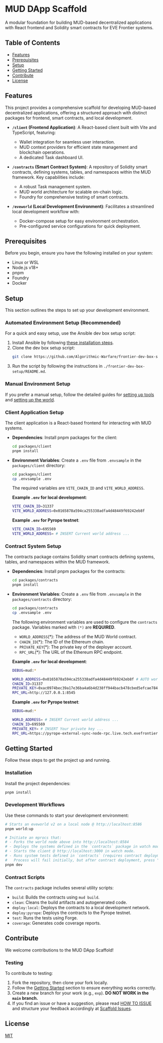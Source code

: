 # MUD DApp Scaffold

A modular foundation for building MUD-based decentralized applications with React frontend and Solidity smart contracts for EVE Frontier systems.

## Table of Contents

*   [Features](#features)
*   [Prerequisites](#prerequisites)
*   [Setup](#setup)
*   [Getting Started](#getting-started)
*   [Contribute](#contribute)
*   [License](#license)

## Features

This project provides a comprehensive scaffold for developing MUD-based decentralized applications, offering a structured approach with distinct packages for frontend, smart contracts, and local development.

*   **`/client` (Frontend Application)**: A React-based client built with Vite and TypeScript, featuring:
    *   Wallet integration for seamless user interaction.
    *   MUD context providers for efficient state management and blockchain operations.
    *   A dedicated Task dashboard UI.

*   **`/contracts` (Smart Contract System)**: A repository of Solidity smart contracts, defining systems, tables, and namespaces within the MUD framework. Key capabilities include:
    *   A robust Task management system.
    *   MUD world architecture for scalable on-chain logic.
    *   Foundry for comprehensive testing of smart contracts.

*   **`/eveworld` (Local Development Environment)**: Facilitates a streamlined local development workflow with:
    *   Docker-compose setup for easy environment orchestration.
    *   Pre-configured service configurations for quick deployment.

## Prerequisites

Before you begin, ensure you have the following installed on your system:

*   Linux or WSL
*   Node.js v18+
*   pnpm
*   Foundry
*   Docker

## Setup

This section outlines the steps to set up your development environment.

### Automated Environment Setup (Recommended)

For a quick and easy setup, use the Ansible dev box setup script:

1.  Install Ansible by following [these installation steps](https://www.linuxtechi.com/how-to-install-ansible-on-ubuntu/).
2.  Clone the dev box setup script:
    ```sh
    git clone https://github.com/Algorithmic-Warfare/frontier-dev-box-setup
    ```
3.  Run the script by following the instructions in `./frontier-dev-box-setup/README.md`.

### Manual Environment Setup

If you prefer a manual setup, follow the detailed guides for [setting up tools](https://docs.evefrontier.com/Tools) and [setting up the world](https://docs.evefrontier.com/LocalWorldSetup).

### Client Application Setup

The client application is a React-based frontend for interacting with MUD systems.

*   **Dependencies**: Install pnpm packages for the client:
    ```bash
    cd packages/client
    pnpm install
    ```
*   **Environment Variables**: Create a `.env` file from `.envsample` in the `packages/client` directory:
    ```bash
    cd packages/client
    cp .envsample .env
    ```
    The required variables are `VITE_CHAIN_ID` and `VITE_WORLD_ADDRESS`.

    **Example `.env` for local development**:
    ```sh
    VITE_CHAIN_ID=31337
    VITE_WORLD_ADDRESS=0x0165878a594ca255338adfa4d48449f69242eb8f
    ```

    **Example `.env` for Pyrope testnet**:
    ```sh
    VITE_CHAIN_ID=695569
    VITE_WORLD_ADDRESS= # INSERT Current world address ...
    ```

### Contract System Setup

The contracts package contains Solidity smart contracts defining systems, tables, and namespaces within the MUD framework.

*   **Dependencies**: Install pnpm packages for the contracts:
    ```bash
    cd packages/contracts
    pnpm install
    ```
*   **Environment Variables**: Create a `.env` file from `.envsample` in the `packages/contracts` directory:
    ```bash
    cd packages/contracts
    cp .envsample .env
    ```
    The following environment variables are used to configure the `contracts` package. Variables marked with `(*)` are **REQUIRED**.

    *   `WORLD_ADDRESS`(*): The address of the MUD World contract.
    *   `CHAIN_ID`(*): The ID of the Ethereum chain.
    *   `PRIVATE_KEY`(*): The private key of the deployer account.
    *   `RPC_URL`(*): The URL of the Ethereum RPC endpoint.

    **Example `.env` for local development**:
    ```sh
    DEBUG=mud:*

    WORLD_ADDRESS=0x0165878a594ca255338adfa4d48449f69242eb8f # AUTO world deployer address
    CHAIN_ID=31337
    PRIVATE_KEY=0xac0974bec39a17e36ba4a6b4d238ff944bacb478cbed5efcae784d7bf4f2ff80 # DEFAULT Anvil account
    RPC_URL=http://127.0.0.1:8545
    ```

    **Example `.env` for Pyrope testnet**:
    ```sh
    DEBUG=mud:*

    WORLD_ADDRESS= # INSERT Current world address ...
    CHAIN_ID=695569
    PRIVATE_KEY= # INSERT Your private key ...
    RPC_URL=https://pyrope-external-sync-node-rpc.live.tech.evefrontier.com
    ```

## Getting Started

Follow these steps to get the project up and running.

### Installation

Install the project dependencies:

```bash
pnpm install
```

### Development Workflows

Use these commands to start your development environment:

```bash
# Starts an eveworld v2 on a local node @ http://localhost:8586
pnpm world:up

# Initiate an mprocs that:
# - Forks the world node above into http://localhost:8584
# - Deploys the systems defined in the `contracts` package in watch mode.
# - Starts the client @ http://localhost:3000 in watch mode.
# - Runs system tests defined in `contracts` (requires contract deployment to resolve first).
#   Process will fail initially, but after contract deployment, press "R" to rerun them.
pnpm dev
```

### Contract Scripts

The `contracts` package includes several utility scripts:

*   `build`: Builds the contracts using `mud build`.
*   `clean`: Cleans the build artifacts and autogenerated code.
*   `deploy:local`: Deploys the contracts to a local development network.
*   `deploy:pyrope`: Deploys the contracts to the Pyrope testnet.
*   `test`: Runs the tests using Forge.
*   `coverage`: Generates code coverage reports.

## Contribute

We welcome contributions to the MUD DApp Scaffold!

### Testing

To contribute to testing:

1.  Fork the repository, then clone your fork locally.
2.  Follow the [Getting Started](#getting-started) section to ensure everything works correctly.
3.  Create a new branch for your work (e.g., `exp`). **DO NOT WORK in the `main` branch.**
4.  If you find an issue or have a suggestion, please read [HOW TO ISSUE](./.testerdocs/HOW%20TO%20ISSUE.md) and structure your feedback accordingly at [Scaffold Issues](https://github.com/Algorithmic-Warfare/MUD-DApp-Scaffold/issues).

## License

[MIT](/LICENSE)
